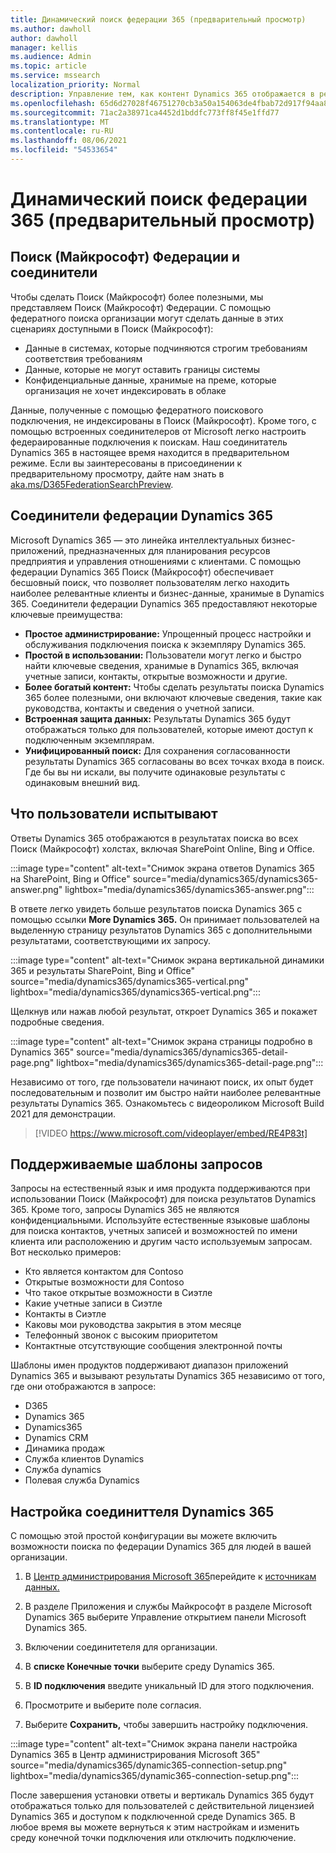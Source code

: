 ```yaml
---
title: Динамический поиск федерации 365 (предварительный просмотр)
ms.author: dawholl
author: dawholl
manager: kellis
ms.audience: Admin
ms.topic: article
ms.service: mssearch
localization_priority: Normal
description: Управление тем, как контент Dynamics 365 отображается в результатах поиска
ms.openlocfilehash: 65d6d27028f46751270cb3a50a154063de4fbab72d917f94aa8925693ac9ea2b
ms.sourcegitcommit: 71ac2a38971ca4452d1bddfc773ff8f45e1ffd77
ms.translationtype: MT
ms.contentlocale: ru-RU
ms.lasthandoff: 08/06/2021
ms.locfileid: "54533654"
---
```

# <a name="dynamics-365-federation-search-preview"></a>Динамический поиск федерации 365 (предварительный просмотр)

## <a name="microsoft-search-federation-and-connectors"></a>Поиск (Майкрософт) Федерации и соединители

Чтобы сделать Поиск (Майкрософт) более полезными, мы представляем Поиск (Майкрософт) Федерации. С помощью федератного поиска организации могут сделать данные в этих сценариях доступными в Поиск (Майкрософт):

* Данные в системах, которые подчиняются строгим требованиям соответствия требованиям
* Данные, которые не могут оставить границы системы
* Конфиденциальные данные, хранимые на преме, которые организация не хочет индексировать в облаке

Данные, полученные с помощью федератного поискового подключения, не индексированы в Поиск (Майкрософт). Кроме того, с помощью встроенных соединителеров от Microsoft легко настроить федераированные подключения к поискам. Наш соединитатель Dynamics 365 в настоящее время находится в предварительном режиме. Если вы заинтересованы в присоединении к предварительному просмотру, дайте нам знать в [aka.ms/D365FederationSearchPreview](https://aka.ms/D365FederationSearchPreview).

## <a name="dynamics-365-federation-connector"></a>Соединители федерации Dynamics 365

Microsoft Dynamics 365 — это линейка интеллектуальных бизнес-приложений, предназначенных для планирования ресурсов предприятия и управления отношениями с клиентами. С помощью федерации Dynamics 365 Поиск (Майкрософт) обеспечивает бесшовный поиск, что позволяет пользователям легко находить наиболее релевантные клиенты и бизнес-данные, хранимые в Dynamics 365. Соединители федерации Dynamics 365 предоставляют некоторые ключевые преимущества:

* **Простое администрирование:** Упрощенный процесс настройки и обслуживания подключения поиска к экземпляру Dynamics 365.
* **Простой в использовании:** Пользователи могут легко и быстро найти ключевые сведения, хранимые в Dynamics 365, включая учетные записи, контакты, открытые возможности и другие.
* **Более богатый контент:** Чтобы сделать результаты поиска Dynamics 365 более полезными, они включают ключевые сведения, такие как руководства, контакты и сведения о учетной записи.
* **Встроенная защита данных:** Результаты Dynamics 365 будут отображаться только для пользователей, которые имеют доступ к подключенным экземплярам.
* **Унифицированный поиск:** Для сохранения согласованности результаты Dynamics 365 согласованы во всех точках входа в поиск. Где бы вы ни искали, вы получите одинаковые результаты с одинаковым внешний вид.

## <a name="what-users-experience"></a>Что пользователи испытывают

Ответы Dynamics 365 отображаются в результатах поиска во всех Поиск (Майкрософт) холстах, включая SharePoint Online, Bing и Office.

:::image type="content" alt-text="Снимок экрана ответов Dynamics 365 на SharePoint, Bing и Office" source="media/dynamics365/dynamics365-answer.png" lightbox="media/dynamics365/dynamics365-answer.png":::

В ответе легко увидеть больше результатов поиска Dynamics 365 с помощью ссылки **More Dynamics 365.** Он принимает пользователей на выделенную страницу результатов Dynamics 365 с дополнительными результатами, соответствующими их запросу.

:::image type="content" alt-text="Снимок экрана вертикальной динамики 365 и результаты SharePoint, Bing и Office" source="media/dynamics365/dynamics365-vertical.png" lightbox="media/dynamics365/dynamics365-vertical.png":::

Щелкнув или нажав любой результат, откроет Dynamics 365 и покажет подробные сведения.

:::image type="content" alt-text="Снимок экрана страницы подробно в Dynamics 365" source="media/dynamics365/dynamics365-detail-page.png" lightbox="media/dynamics365/dynamics365-detail-page.png":::

Независимо от того, где пользователи начинают поиск, их опыт будет последовательным и позволит им быстро найти наиболее релевантные результаты Dynamics 365. Ознакомьтесь с видеороликом Microsoft Build 2021 для демонстрации.

> [!VIDEO https://www.microsoft.com/videoplayer/embed/RE4P83t]

## <a name="supported-query-patterns"></a>Поддерживаемые шаблоны запросов

Запросы на естественный язык и имя продукта поддерживаются при использовании Поиск (Майкрософт) для поиска результатов Dynamics 365. Кроме того, запросы Dynamics 365 не являются конфиденциальными. Используйте естественные языковые шаблоны для поиска контактов, учетных записей и возможностей по имени клиента или расположению и другим часто используемым запросам. Вот несколько примеров:

* Кто является контактом для Contoso
* Открытые возможности для Contoso
* Что такое открытые возможности в Сиэтле
* Какие учетные записи в Сиэтле
* Контакты в Сиэтле
* Каковы мои руководства закрытия в этом месяце
* Телефонный звонок с высоким приоритетом
* Контактные отсутствующие сообщения электронной почты

Шаблоны имен продуктов поддерживают диапазон приложений Dynamics 365 и вызывают результаты Dynamics 365 независимо от того, где они отображаются в запросе:

* D365
* Dynamics 365
* Dynamics365
* Dynamics CRM
* Динамика продаж
* Служба клиентов Dynamics
* Служба dynamics
* Полевая служба Dynamics

## <a name="configure-the-dynamics-365-connector"></a>Настройка соединиттеля Dynamics 365

С помощью этой простой конфигурации вы можете включить возможности поиска по федерации Dynamics 365 для людей в вашей организации.

1. В [Центр администрирования Microsoft 365](https://admin.microsoft.com)перейдите к [источникам данных.](https://admin.microsoft.com/Adminportal/Home#/MicrosoftSearch/connectors)

2. В разделе Приложения и службы Майкрософт в разделе Microsoft  Dynamics 365 выберите Управление открытием панели Microsoft Dynamics 365.

3. Включении соединитетеля для организации.

4. В **списке Конечные точки** выберите среду Dynamics 365.

5. В **ID подключения** введите уникальный ID для этого подключения.

6. Просмотрите и выберите поле согласия.

7. Выберите **Сохранить,** чтобы завершить настройку подключения.

:::image type="content" alt-text="Снимок экрана панели настройка Dynamics 365 в Центр администрирования Microsoft 365" source="media/dynamics365/dynamic365-connection-setup.png" lightbox="media/dynamics365/dynamic365-connection-setup.png":::

После завершения установки ответы и вертикаль Dynamics 365 будут отображаться только для пользователей с действительной лицензией Dynamics 365 и доступом к подключенной среде Dynamics 365. В любое время вы можете вернуться к этим настройкам и изменить среду конечной точки подключения или отключить подключение.

